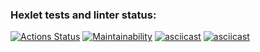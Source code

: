 ### Hexlet tests and linter status:
[![Actions Status](https://github.com/ksuan3/frontend-project-44/actions/workflows/hexlet-check.yml/badge.svg)](https://github.com/ksuan3/frontend-project-44/actions)
[![Maintainability](https://api.codeclimate.com/v1/badges/bed91d9ccb81a6b8cef0/maintainability)](https://codeclimate.com/github/ksuan3/frontend-project-44/maintainability)
[![asciicast](https://asciinema.org/a/VH6ONozZ7B1yYbx1BUPw0xabj.svg)](https://asciinema.org/a/VH6ONozZ7B1yYbx1BUPw0xabj)
[![asciicast](https://asciinema.org/a/OctYKh7HeGFkSRTjMQFzp1Tfr.svg)](https://asciinema.org/a/OctYKh7HeGFkSRTjMQFzp1Tfr)
